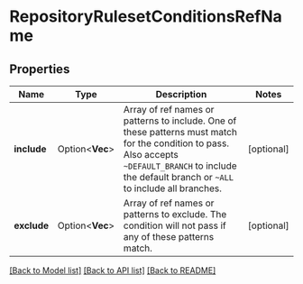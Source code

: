 # RepositoryRulesetConditionsRefName

## Properties

Name | Type | Description | Notes
------------ | ------------- | ------------- | -------------
**include** | Option<**Vec<String>**> | Array of ref names or patterns to include. One of these patterns must match for the condition to pass. Also accepts `~DEFAULT_BRANCH` to include the default branch or `~ALL` to include all branches. | [optional]
**exclude** | Option<**Vec<String>**> | Array of ref names or patterns to exclude. The condition will not pass if any of these patterns match. | [optional]

[[Back to Model list]](../README.md#documentation-for-models) [[Back to API list]](../README.md#documentation-for-api-endpoints) [[Back to README]](../README.md)


